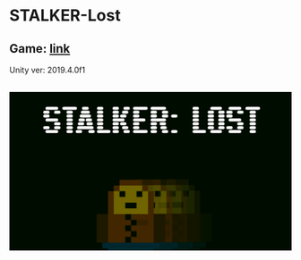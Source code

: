 # STALKER-Lost

<h2>Game: <a href="https://gamejolt.com/games/SLRE/428587">link</a></h2>
<p>Unity ver: 2019.4.0f1</p>

<br>
<img src="thumbnail.jpg">

